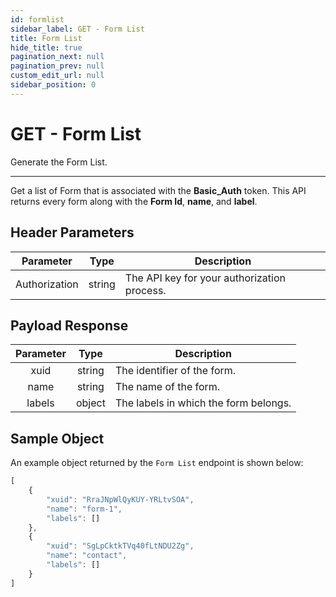 ```yaml
---
id: formlist
sidebar_label: GET - Form List
title: Form List
hide_title: true
pagination_next: null
pagination_prev: null
custom_edit_url: null
sidebar_position: 0
---
```


# GET - Form List

Generate the Form List.
___

Get a list of Form that is associated with the **Basic_Auth** token. This API returns every form along with the **Form Id**, **name**, and **label**.
## Header Parameters
| Parameter | Type | Description |
|:--------------:|:------:|-------|
| Authorization | string | The API key for your authorization process. |

## Payload Response
| Parameter | Type | Description |
|:--------------:|:------:|-------|
| xuid | string | The identifier of the form. |
| name | string | The name of the form. |
| labels | object | The labels in which the form belongs. |

## Sample Object
An example object returned by the `Form List` endpoint is shown below:

```javascript title="200 - Ok"
[
    {
        "xuid": "RraJNpWlQyKUY-YRLtvSOA",
        "name": "form-1",
        "labels": []
    },
    {
        "xuid": "SgLpCktkTVq40fLtNDU2Zg",
        "name": "contact",
        "labels": []
    }
]
```
